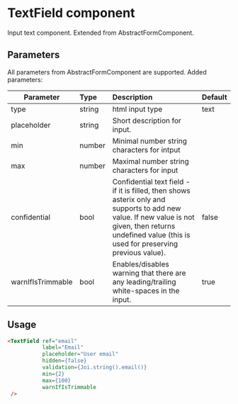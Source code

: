 # TextField component

Input text component. Extended from AbstractFormComponent.

## Parameters

All parameters from AbstractFormComponent are supported. Added parameters:

| Parameter | Type | Description | Default  |
| --- | :--- | :--- | :--- |
| type  | string   | html input type | text |
| placeholder  | string   | Short description for input.|  |
| min  | number   | Minimal number string characters for intput |  |
| max  | number   | Maximal number string characters for input  |  |
| confidential  | bool   | Confidential text field - if it is filled, then shows asterix only and supports to add new value. If new value is not given, then returns undefined value (this is used for preserving previous value).  | false  |
| warnIfIsTrimmable | bool | Enables/disables warning that there are any leading/trailing white-spaces in the input. | true |

## Usage

```html
<TextField ref="email"
           label="Email"
           placeholder="User email"
           hidden={false}
           validation={Joi.string().email()}
           min={2}
           max={100}
           warnIfIsTrimmable
 />
```
